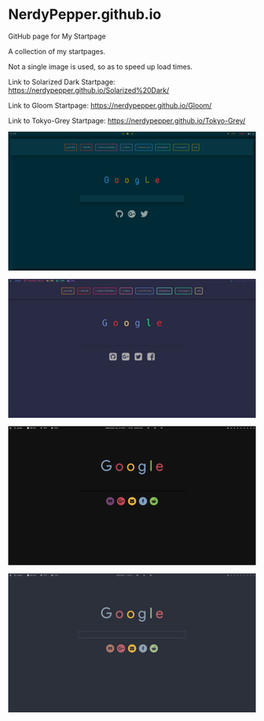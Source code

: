 # NerdyPepper.github.io
GitHub page for My Startpage

A collection of my startpages.

Not a single image is used, so as to speed up load times.


Link to Solarized Dark Startpage: https://nerdypepper.github.io/Solarized%20Dark/

Link to Gloom Startpage: https://nerdypepper.github.io/Gloom/

Link to Tokyo-Grey Startpage: https://nerdypepper.github.io/Tokyo-Grey/

![ScreenShots](Images/Startpage.png)

![Screenshots](Images/Gloom.png)

![Screenshots](Images/Tokyo-Grey.png)

![Screenshots](Images/Ocean.png)
